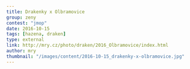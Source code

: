 ```yaml
---
title: Drakenky x Olbramovice      
group: zeny
contest: "jmop"
date: 2016-10-15
tags: [hazena, draken]
type: external
link: http://mry.cz/photo/draken/2016_Olbramovice/index.html
author: mry
thumbnail: "/images/content/2016-10-15_drakenky-x-olbramovice.jpg"
---
```

